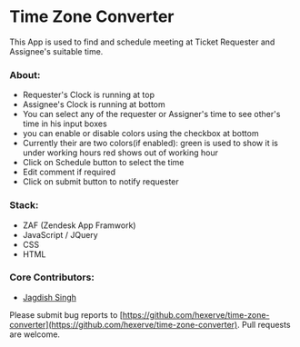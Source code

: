 # Time Zone Converter

This App is used to find and schedule meeting at Ticket Requester and Assignee's suitable time.

### About:

* Requester's Clock is running at top
* Assignee's Clock is running at bottom
* You can select any of the requester or Assigner's time to see other's time in his input boxes
* you can enable or disable colors using the checkbox at bottom
* Currently their are two colors(if enabled):
green is used to show it is under working hours
red shows out of working hour
* Click on Schedule button to select the time
* Edit comment if required 
* Click on submit button to notify requester

### Stack:

* ZAF (Zendesk App Framwork)
* JavaScript / JQuery
* CSS
* HTML

### Core Contributors:

* [Jagdish Singh](https://github.com/JDchauhan)

Please submit bug reports to [https://github.com/hexerve/time-zone-converter](https://github.com/hexerve/time-zone-converter). Pull requests are welcome.